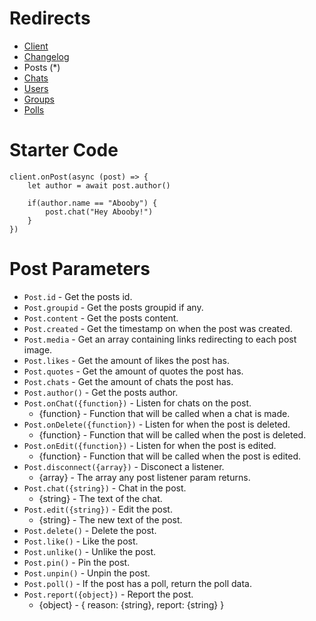 # Redirects
* [Client](https://github.com/Abooby1/lyon/blob/main/README.md)
* [Changelog](https://github.com/Abooby1/lyon/blob/main/Docs/changelog.md)
* Posts (*)
* [Chats](https://github.com/Abooby1/lyon/blob/main/Docs/chats.md)
* [Users](https://github.com/Abooby1/lyon/blob/main/Docs/users.md)
* [Groups](https://github.com/Abooby1/lyon/blob/main/Docs/groups.md)
* [Polls](https://github.com/Abooby1/lyon/blob/main/Docs/polls.md)

# Starter Code
```
client.onPost(async (post) => {
	let author = await post.author()

	if(author.name == "Abooby") {
		post.chat("Hey Abooby!")
	}
})
```

# Post Parameters
* `Post.id` - Get the posts id.
* `Post.groupid` - Get the posts groupid if any.
* `Post.content` - Get the posts content.
* `Post.created` - Get the timestamp on when the post was created.
* `Post.media` - Get an array containing links redirecting to each post image.
* `Post.likes` - Get the amount of likes the post has.
* `Post.quotes` - Get the amount of quotes the post has.
* `Post.chats` - Get the amount of chats the post has.
* `Post.author()` - Get the posts author.
* `Post.onChat({function})` - Listen for chats on the post.
	* {function} - Function that will be called when a chat is made.
* `Post.onDelete({function})` - Listen for when the post is deleted.
	* {function} - Function that will be called when the post is deleted.
* `Post.onEdit({function})` - Listen for when the post is edited.
	* {function} - Function that will be called when the post is edited.
* `Post.disconnect({array})` - Disconect a listener.
	* {array} - The array any post listener param returns.
* `Post.chat({string})` - Chat in the post.
	* {string} - The text of the chat.
* `Post.edit({string})` - Edit the post.
	* {string} - The new text of the post.
* `Post.delete()` - Delete the post.
* `Post.like()` - Like the post.
* `Post.unlike()` - Unlike the post.
* `Post.pin()` - Pin the post.
* `Post.unpin()` - Unpin the post.
* `Post.poll()` - If the post has a poll, return the poll data.
* `Post.report({object})` - Report the post.
	* {object} - { reason: {string}, report: {string} }